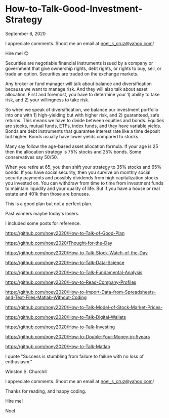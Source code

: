 # How-to-Talk-Good-Investment-Strategy

September 6, 2020

I appreciate comments. Shoot me an email at noel_s_cruz@yahoo.com!

Hire me! 😊

Securities are negotiable financial instruments issued by a company or government
that give ownership rights, debt rights, or rights to buy, sell, or trade an option.
Securities are traded on the exchange markets.

Any broker or fund manager will talk about balance and diversification because we
want to manage risk. And they will also talk about asset allocation. First and
foremost, you have to determine your 1) ability to take risk, and 2) your
willingness to take risk.

So when we speak of diversification, we balance our investment portfolio into one
with 1) high-yielding but with higher risk, and 2) guaranteed, safe returns. This
means we have to divide between equities and bonds. Equities are stocks, mutual
funds, ETFs, index funds, and they have variable yields. Bonds are debt instruments
that guarantee interest rate like a time deposit but higher. Bonds usually have
lower yields compared to stocks.

Many say follow the age-based asset allocation formula. If your age is 25 then the 
allocation strategy is 75% stocks and 25% bonds. Some conservatives say 50/50.

When you retire at 65, you then shift your strategy to 35% stocks and 65% bonds. If
you have social security, then you survive on monthly social security payments and
possibly dividends from high capitalization stocks you invested on. You can withdraw
from time to time from investment funds to maintain liquidity and your quality of
life. But if you have a house or real estate and 401k then those are bonuses.

This is a good plan but not a perfect plan.

Past winners maybe today's losers.

I included some posts for reference.

https://github.com/noey2020/How-to-Talk-of-Good-Plan

https://github.com/noey2020/Thought-for-the-Day

https://github.com/noey2020/How-to-Talk-Stock-Watch-of-the-Day

https://github.com/noey2020/How-to-Talk-Data-Science

https://github.com/noey2020/How-to-Talk-Fundamental-Analysis

https://github.com/noey2020/How-to-Read-Company-Profiles

https://github.com/noey2020/How-to-Import-Data-from-Spreadsheets-and-Text-Files-Matlab-Without-Coding

https://github.com/noey2020/How-to-Talk-Model-of-Stock-Market-Prices-

https://github.com/noey2020/How-to-Talk-Digital-Wallets

https://github.com/noey2020/How-to-Talk-Investing

https://github.com/noey2020/How-to-Double-Your-Money-in-5years

https://github.com/noey2020/How-to-Talk-Matlab

I quote "Success is stumbling from failure to failure with no loss of enthusiasm."

Winston S. Churchill

I appreciate comments. Shoot me an email at noel_s_cruz@yahoo.com!

Thanks for reading, and happy coding.

Hire me!

Noel

